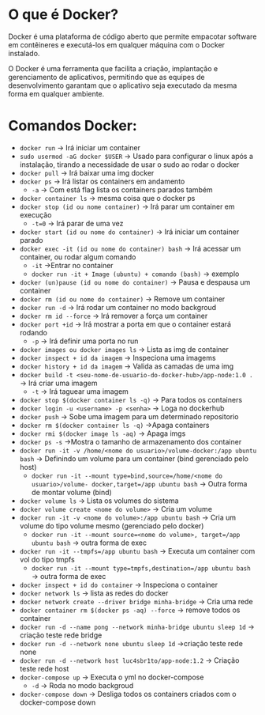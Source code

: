 # O que é Docker?

Docker é uma plataforma de código aberto que permite empacotar software em contêineres e executá-los em qualquer máquina com o Docker instalado. 

O Docker é uma ferramenta que facilita a criação, implantação e gerenciamento de aplicativos, permitindo que as equipes de desenvolvimento garantam que o aplicativo seja executado da mesma forma em qualquer ambiente.

# Comandos Docker:

- `docker run` → Irá iniciar um container
- `sudo usermod -aG docker $USER` → Usado para configurar o linux após a instalação, tirando a necessidade de usar o sudo ao rodar o docker
- `docker pull` → Irá baixar uma img docker
- `docker ps` → Irá listar os containers em andamento
    - `-a` → Com está flag lista os containers parados também
- `docker container ls` → mesma coisa que o docker ps
- `docker stop (id ou nome container)` → Irá parar um container em execução
    - `-t=0` → Irá parar de uma vez
- `docker start (id ou nome do container)` → Irá iniciar um container parado
- `docker exec -it (id ou nome do container) bash` → Irá acessar um container, ou rodar algum comando
    - `-it` →Entrar no container
    - `docker run -it + Image (ubuntu) + comando (bash)` → exemplo
- `docker (un)pause (id ou nome do container)` → Pausa e despausa um container
- `docker rm (id ou nome do container)` → Remove um container
- `docker run -d` → Irá rodar um container no modo backgroud
- `docker rm id --force` → Irá remover a força um container
- `docker port +id` → Irá mostrar a porta em que o container estará rodando
    - `-p` → Irá definir uma porta no run
- `docker images ou docker images ls` → Lista as img de container
- `docker inspect + id da imagem` → Inspeciona uma imagems
- `docker history + id da imagem` → Valida as camadas de uma img
- `docker build -t <seu-nome-de-usuario-do-docker-hub>/app-node:1.0 .` → Irá criar uma imagem
    - `-t` → Irá taguear uma imagem
- `docker stop $(docker container ls -q)` → Para todos os containers
- `docker login -u <username> -p <senha>` → Loga no dockerhub
- `docker push` → Sobe uma imagem para um determinado repositorio
- `docker rm $(docker container ls -q)` →Apaga containers
- `docker rmi $(docker image ls -aq)` → Apaga imgs
- `docker ps -s` →Mostra o tamanho de armazenamento dos container
- `docker run -it -v /home/<nome do usuario>/volume-docker:/app ubuntu bash` → Definindo um volume para um container (bind gerenciado pelo host)
    - `docker run -it --mount type=bind,source=/home/<nome do usuario>/volume- docker,target=/app ubuntu bash` → Outra forma de montar volume (bind)
- `docker volume ls` → Lista os volumes do sistema
- `docker volume create <nome do volume>` → Cria um volume
- `docker run -it -v <nome do volume>:/app ubuntu bash` → Cria um volume do tipo volume mesmo (gerenciado pelo docker)
    - `docker run -it --mount source=<nome do volume>, target=/app ubuntu bash` → outra forma de exec
- `docker run -it --tmpfs=/app ubuntu bash` → Executa um container com vol do tipo tmpfs
    - `docker run -it --mount type=tmpfs,destination=/app ubuntu bash`  → outra forma de exec
- `docker inspect + id do container` → Inspeciona o container
- `docker network ls` → lista as redes do docker
- `docker network create --driver bridge minha-bridge` → Cria uma rede
- `docker container rm $(docker ps -aq) --force` → remove todos os container
- `docker run -d --name pong --network minha-bridge ubuntu sleep 1d` → criação teste rede bridge
- `docker run -d --network none ubuntu sleep 1d` →criação teste rede none
- `docker run -d --network host luc4sbr1to/app-node:1.2` → Criação teste  rede host
- `docker-compose up` → Executa o yml no docker-compose
    - `-d` → Roda no modo backgroud
- `docker-compose down` → Desliga todos os containers criados com o docker-compose down
